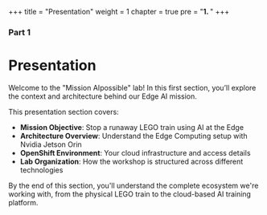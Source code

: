 +++
title = "Presentation"
weight = 1
chapter = true
pre = "<b>1. </b>"
+++

### Part 1

# Presentation

Welcome to the "Mission AIpossible" lab! In this first section, you’ll explore the context and architecture behind our Edge AI mission.

This presentation section covers:
- **Mission Objective**: Stop a runaway LEGO train using AI at the Edge
- **Architecture Overview**: Understand the Edge Computing setup with Nvidia Jetson Orin
- **OpenShift Environment**: Your cloud infrastructure and access details
- **Lab Organization**: How the workshop is structured across different technologies

By the end of this section, you'll understand the complete ecosystem we're working with, from the physical LEGO train to the cloud-based AI training platform.
